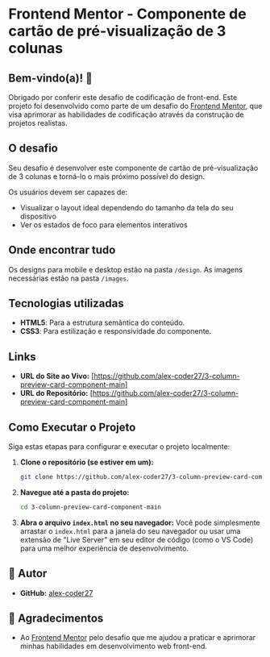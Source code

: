 # Frontend Mentor - Componente de cartão de pré-visualização de 3 colunas

## Bem-vindo(a)! 👋

Obrigado por conferir este desafio de codificação de front-end. Este projeto foi desenvolvido como parte de um desafio do [Frontend Mentor](https://www.frontendmentor.io), que visa aprimorar as habilidades de codificação através da construção de projetos realistas.

## O desafio

Seu desafio é desenvolver este componente de cartão de pré-visualização de 3 colunas e torná-lo o mais próximo possível do design.

Os usuários devem ser capazes de:

- Visualizar o layout ideal dependendo do tamanho da tela do seu dispositivo
- Ver os estados de foco para elementos interativos

## Onde encontrar tudo

Os designs para mobile e desktop estão na pasta `/design`. As imagens necessárias estão na pasta `/images`.

## Tecnologias utilizadas

* **HTML5**: Para a estrutura semântica do conteúdo.
* **CSS3**: Para estilização e responsividade do componente.

## Links

-   **URL do Site ao Vivo:** [https://github.com/alex-coder27/3-column-preview-card-component-main]
-   **URL do Repositório:** [https://github.com/alex-coder27/3-column-preview-card-component-main]

## Como Executar o Projeto

Siga estas etapas para configurar e executar o projeto localmente:

1.  **Clone o repositório (se estiver em um):**
    ```bash
    git clone https://github.com/alex-coder27/3-column-preview-card-component-main.git
    ```
2.  **Navegue até a pasta do projeto:**
    ```bash
    cd 3-column-preview-card-component-main
    ```
3.  **Abra o arquivo `index.html` no seu navegador:**
    Você pode simplesmente arrastar o `index.html` para a janela do seu navegador ou usar uma extensão de "Live Server" em seu editor de código (como o VS Code) para uma melhor experiência de desenvolvimento.

## 👤 Autor

- **GitHub:** [alex-coder27](https://github.com/alex-coder27)

## 🙏 Agradecimentos

- Ao [Frontend Mentor](https://www.frontendmentor.io) pelo desafio que me ajudou a praticar e aprimorar minhas habilidades em desenvolvimento web front-end.